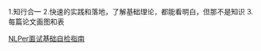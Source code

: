 1.知行合一
2.快速的实践和落地，了解基础理论，都能看明白，但那不是知识
3.每篇论文画图和表

[NLPer面试基础自检指南](https://mp.weixin.qq.com/s?__biz=MzAxMjc3MjkyMg==&mid=2648397077&idx=1&sn=61129dbfad3d01c7a1343d0be07c4eee&chksm=83834640b4f4cf564a90d6e868e4f0f8739541e6c1b2567fe23806520d52b7bd5627645868f4&scene=126&&sessionid=1664712280#rd)